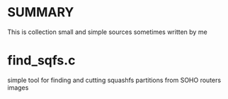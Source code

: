 SUMMARY
=======

This is collection small and simple sources sometimes written by me

find_sqfs.c
===========
simple tool for finding and cutting squashfs partitions from SOHO routers images

